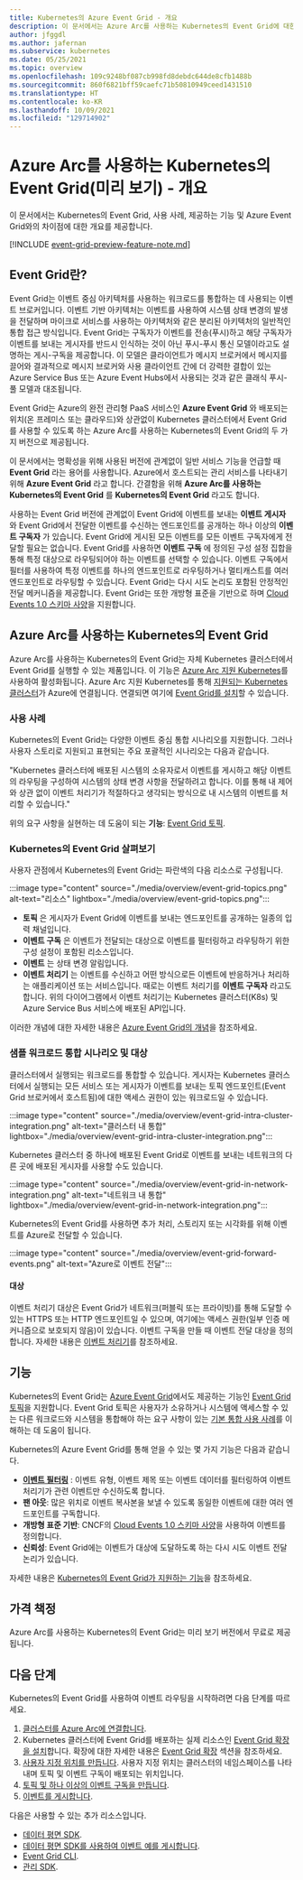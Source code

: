 ```yaml
---
title: Kubernetes의 Azure Event Grid - 개요
description: 이 문서에서는 Azure Arc를 사용하는 Kubernetes의 Event Grid에 대한 개요를 제공합니다.
author: jfggdl
ms.author: jafernan
ms.subservice: kubernetes
ms.date: 05/25/2021
ms.topic: overview
ms.openlocfilehash: 109c9248bf087cb998fd8debdc644de8cfb1488b
ms.sourcegitcommit: 860f6821bff59caefc71b50810949ceed1431510
ms.translationtype: HT
ms.contentlocale: ko-KR
ms.lasthandoff: 10/09/2021
ms.locfileid: "129714902"
---
```

# <a name="event-grid-on-kubernetes-with-azure-arc-preview---overview"></a>Azure Arc를 사용하는 Kubernetes의 Event Grid(미리 보기) - 개요
이 문서에서는 Kubernetes의 Event Grid, 사용 사례, 제공하는 기능 및 Azure Event Grid와의 차이점에 대한 개요를 제공합니다.

[!INCLUDE [event-grid-preview-feature-note.md](../includes/event-grid-preview-feature-note.md)]

## <a name="what-is-event-grid"></a>Event Grid란?
Event Grid는 이벤트 중심 아키텍처를 사용하는 워크로드를 통합하는 데 사용되는 이벤트 브로커입니다. 이벤트 기반 아키텍처는 이벤트를 사용하여 시스템 상태 변경의 발생을 전달하며 마이크로 서비스를 사용하는 아키텍처와 같은 분리된 아키텍처의 일반적인 통합 접근 방식입니다. Event Grid는 구독자가 이벤트를 전송(푸시)하고 해당 구독자가 이벤트를 보내는 게시자를 반드시 인식하는 것이 아닌 푸시-푸시 통신 모델이라고도 설명하는 게시-구독을 제공합니다. 이 모델은 클라이언트가 메시지 브로커에서 메시지를 끌어와 결과적으로 메시지 브로커와 사용 클라이언트 간에 더 강력한 결합이 있는 Azure Service Bus 또는 Azure Event Hubs에서 사용되는 것과 같은 클래식 푸시-풀 모델과 대조됩니다.

Event Grid는 Azure의 완전 관리형 PaaS 서비스인 **Azure Event Grid** 와 배포되는 위치(온 프레미스 또는 클라우드)와 상관없이 Kubernetes 클러스터에서 Event Grid를 사용할 수 있도록 하는 Azure Arc를 사용하는 Kubernetes의 Event Grid의 두 가지 버전으로 제공됩니다. 

이 문서에서는 명확성을 위해 사용된 버전에 관계없이 일반 서비스 기능을 언급할 때 **Event Grid** 라는 용어를 사용합니다. Azure에서 호스트되는 관리 서비스를 나타내기 위해 **Azure Event Grid** 라고 합니다. 간결함을 위해 **Azure Arc를 사용하는 Kubernetes의 Event Grid** 를 **Kubernetes의 Event Grid** 라고도 합니다.

사용하는 Event Grid 버전에 관계없이 Event Grid에 이벤트를 보내는 **이벤트 게시자** 와 Event Grid에서 전달한 이벤트를 수신하는 엔드포인트를 공개하는 하나 이상의 **이벤트 구독자** 가 있습니다. Event Grid에 게시된 모든 이벤트를 모든 이벤트 구독자에게 전달할 필요는 없습니다. Event Grid를 사용하면 **이벤트 구독** 에 정의된 구성 설정 집합을 통해 특정 대상으로 라우팅되어야 하는 이벤트를 선택할 수 있습니다. 이벤트 구독에서 필터를 사용하여 특정 이벤트를 하나의 엔드포인트로 라우팅하거나 멀티캐스트를 여러 엔드포인트로 라우팅할 수 있습니다. Event Grid는 다시 시도 논리도 포함된 안정적인 전달 메커니즘을 제공합니다. Event Grid는 또한 개방형 표준을 기반으로 하며 [Cloud Events 1.0 스키마 사양](https://github.com/cloudevents/spec/blob/master/spec.md)을 지원합니다.


## <a name="event-grid-on-kubernetes-with-azure-arc"></a>Azure Arc를 사용하는 Kubernetes의 Event Grid
Azure Arc를 사용하는 Kubernetes의 Event Grid는 자체 Kubernetes 클러스터에서 Event Grid를 실행할 수 있는 제품입니다. 이 기능은 [Azure Arc 지원 Kubernetes](../../azure-arc/kubernetes/overview.md)를 사용하여 활성화됩니다. Azure Arc 지원 Kubernetes를 통해 [지원되는 Kubernetes 클러스터](install-k8s-extension.md#supported-kubernetes-distributions)가 Azure에 연결됩니다. 연결되면 여기에 [Event Grid를 설치](install-k8s-extension.md)할 수 있습니다. 

### <a name="use-case"></a>사용 사례
Kubernetes의 Event Grid는 다양한 이벤트 중심 통합 시나리오를 지원합니다. 그러나 사용자 스토리로 지원되고 표현되는 주요 포괄적인 시나리오는 다음과 같습니다.

"Kubernetes 클러스터에 배포된 시스템의 소유자로서 이벤트를 게시하고 해당 이벤트의 라우팅을 구성하여 시스템의 상태 변경 사항을 전달하려고 합니다. 이를 통해 내 제어와 상관 없이 이벤트 처리기가 적절하다고 생각되는 방식으로 내 시스템의 이벤트를 처리할 수 있습니다."

위의 요구 사항을 실현하는 데 도움이 되는 **기능**: [Event Grid 토픽](/rest/api/eventgrid/version2021-06-01-preview/topics).

### <a name="event-grid-on-kubernetes-at-a-glance"></a>Kubernetes의 Event Grid 살펴보기
사용자 관점에서 Kubernetes의 Event Grid는 파란색의 다음 리소스로 구성됩니다.

:::image type="content" source="./media/overview/event-grid-topics.png" alt-text="리소스" lightbox="./media/overview/event-grid-topics.png":::

* **토픽** 은 게시자가 Event Grid에 이벤트를 보내는 엔드포인트를 공개하는 일종의 입력 채널입니다.
* **이벤트 구독** 은 이벤트가 전달되는 대상으로 이벤트를 필터링하고 라우팅하기 위한 구성 설정이 포함된 리소스입니다.
* **이벤트** 는 상태 변경 알림입니다.
* **이벤트 처리기** 는 이벤트를 수신하고 어떤 방식으로든 이벤트에 반응하거나 처리하는 애플리케이션 또는 서비스입니다. 때로는 이벤트 처리기를 **이벤트 구독자** 라고도 합니다. 위의 다이어그램에서 이벤트 처리기는 Kubernetes 클러스터(K8s) 및 Azure Service Bus 서비스에 배포된 API입니다.

이러한 개념에 대한 자세한 내용은 [Azure Event Grid의 개념](concepts.md)을 참조하세요.

### <a name="sample-workload-integration-scenarios-and-destinations"></a>샘플 워크로드 통합 시나리오 및 대상

클러스터에서 실행되는 워크로드를 통합할 수 있습니다. 게시자는 Kubernetes 클러스터에서 실행되는 모든 서비스 또는 게시자가 이벤트를 보내는 토픽 엔드포인트(Event Grid 브로커에서 호스트됨)에 대한 액세스 권한이 있는 워크로드일 수 있습니다.

:::image type="content" source="./media/overview/event-grid-intra-cluster-integration.png" alt-text="클러스터 내 통합" lightbox="./media/overview/event-grid-intra-cluster-integration.png":::


Kubernetes 클러스터 중 하나에 배포된 Event Grid로 이벤트를 보내는 네트워크의 다른 곳에 배포된 게시자를 사용할 수도 있습니다.

:::image type="content" source="./media/overview/event-grid-in-network-integration.png" alt-text="네트워크 내 통합" lightbox="./media/overview/event-grid-in-network-integration.png":::

Kubernetes의 Event Grid를 사용하면 추가 처리, 스토리지 또는 시각화를 위해 이벤트를 Azure로 전달할 수 있습니다.

:::image type="content" source="./media/overview/event-grid-forward-events.png" alt-text="Azure로 이벤트 전달":::

#### <a name="destinations"></a>대상
이벤트 처리기 대상은 Event Grid가 네트워크(퍼블릭 또는 프라이빗)를 통해 도달할 수 있는 HTTPS 또는 HTTP 엔드포인트일 수 있으며, 여기에는 액세스 권한(일부 인증 메커니즘으로 보호되지 않음)이 있습니다. 이벤트 구독을 만들 때 이벤트 전달 대상을 정의합니다. 자세한 내용은 [이벤트 처리기](event-handlers.md)를 참조하세요. 

## <a name="features"></a>기능
Kubernetes의 Event Grid는 [Azure Event Grid](../custom-topics.md)에서도 제공하는 기능인 [Event Grid 토픽](/rest/api/eventgrid/version2021-06-01-preview/topics)을 지원합니다. Event Grid 토픽은 사용자가 소유하거나 시스템에 액세스할 수 있는 다른 워크로드와 시스템을 통합해야 하는 요구 사항이 있는 [기본 통합 사용 사례](#use-case)를 이해하는 데 도움이 됩니다.

Kubernetes의 Azure Event Grid를 통해 얻을 수 있는 몇 가지 기능은 다음과 같습니다.

* **[이벤트 필터링](filter-events.md)** : 이벤트 유형, 이벤트 제목 또는 이벤트 데이터를 필터링하여 이벤트 처리기가 관련 이벤트만 수신하도록 합니다.
* **팬 아웃**: 많은 위치로 이벤트 복사본을 보낼 수 있도록 동일한 이벤트에 대한 여러 엔드포인트를 구독합니다.
* **개방형 표준 기반**: CNCF의 [Cloud Events 1.0 스키마 사양](https://github.com/cloudevents/spec/blob/master/spec.md)을 사용하여 이벤트를 정의합니다.
* **신뢰성**: Event Grid에는 이벤트가 대상에 도달하도록 하는 다시 시도 이벤트 전달 논리가 있습니다.

자세한 내용은 [Kubernetes의 Event Grid가 지원하는 기능](features.md)을 참조하세요.

## <a name="pricing"></a>가격 책정 
Azure Arc를 사용하는 Kubernetes의 Event Grid는 미리 보기 버전에서 무료로 제공됩니다.

## <a name="next-steps"></a>다음 단계
Kubernetes의 Event Grid를 사용하여 이벤트 라우팅을 시작하려면 다음 단계를 따르세요.

1. [클러스터를 Azure Arc에 연결합니다](../../azure-arc/kubernetes/quickstart-connect-cluster.md).
1. Kubernetes 클러스터에 Event Grid를 배포하는 실제 리소스인 [Event Grid 확장을 설치](install-k8s-extension.md)합니다. 확장에 대한 자세한 내용은 [Event Grid 확장](install-k8s-extension.md#event-grid-extension) 섹션을 참조하세요. 
1. [사용자 지정 위치를 만듭니다](../../azure-arc/kubernetes/custom-locations.md). 사용자 지정 위치는 클러스터의 네임스페이스를 나타내며 토픽 및 이벤트 구독이 배포되는 위치입니다.
1. [토픽 및 하나 이상의 이벤트 구독을 만듭니다](create-topic-subscription.md).
1. [이벤트를 게시합니다](create-topic-subscription.md).

다음은 사용할 수 있는 추가 리소스입니다.

* [데이터 평면 SDK](../sdk-overview.md#data-plane-sdks).
* [데이터 평면 SDK를 사용하여 이벤트 예를 게시합니다](https://devblogs.microsoft.com/azure-sdk/event-grid-ga/).
* [Event Grid CLI](/cli/azure/eventgrid).
* [관리 SDK](../sdk-overview.md#management-sdks).
